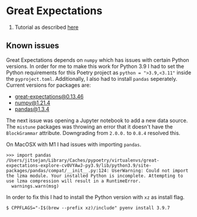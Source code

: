 # Great Expectations

1. Tutorial as described [here](https://docs.greatexpectations.io/docs/tutorials/getting_started/initialize_a_data_context)





## Known issues

Great Expectations depends on `numpy` which has issues with certain Python versions. In order for me to make this work for Python 3.9 I had to set the Python requirements for this Poetry project as `python = ">3.9,<3.11"` inside the `pyproject.toml`. Additionally, I also had to install `pandas` seperately. Current versions for packages are:

- great-expectations@0.13.46
- numpy@1.21.4
- pandas@1.3.4


The next issue was opening a Jupyter notebook to add a new data source. The `mistune` packages was throwing an error that it doesn't have the `BlockGrammar` attribute. Downgrading from `2.0.0.` to `0.8.4` resolved this.


On MacOSX with M1 I had issues with importing `pandas`.

```
>>> import pandas
/Users/jitsejan/Library/Caches/pypoetry/virtualenvs/great-expectations-explore-cv0VYAwJ-py3.9/lib/python3.9/site-packages/pandas/compat/__init__.py:124: UserWarning: Could not import the lzma module. Your installed Python is incomplete. Attempting to use lzma compression will result in a RuntimeError.
  warnings.warn(msg)
```

In order to fix this I had to install the Python version with `xz` as install flag.

```
$ CPPFLAGS="-I$(brew --prefix xz)/include" pyenv install 3.9.7
```
